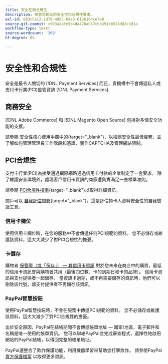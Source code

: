 ```yaml
---
title: 安全性和合規性
description: 檢查您網站的安全性和合規性要求。
exl-id: 083c5a12-1d78-48b5-b9e3-612b104ce7e0
source-git-commit: c993a2afe5b4da478ab57cbb391bb524d83c3d1a
workflow-type: tm+mt
source-wordcount: '369'
ht-degree: 0%

---
```


# 安全性和合規性

安全是最令人關切的 [!DNL Payment Services] 而且，貴機構中不會傳遞私人或支付卡行業(PCI)監管資訊 [!DNL Payment Services].

## 商務安全

[!DNL Adobe Commerce] 和 [!DNL Magento Open Source] 包括對多個安全功能的支援。

請參閱 [安全性](https://docs.magento.com/user-guide/stores/security.html)核心使用手冊中的{target=&quot;_blank&quot;}，以檢閱安全性最佳實務，並了解如何管理管理員工作階段和憑證、實作CAPTCHA及管理網站限制。

## PCI合規性

支付卡行業(PCI)為接受通過網際網路通過信用卡付款的企業制定了一套要求。 除了維護安全環境外，處理客戶信用卡資訊的商家還負責滿足一些標準准則。

請參閱 [PCI合規性指南](https://docs.magento.com/user-guide/stores/compliance-pci.html){target=&quot;_blank&quot;}以取得詳細資訊。

商戶可以 [自我評估問卷](https://www.pcisecuritystandards.org/pci_security/completing_self_assessment){target=&quot;_blank&quot;}，這是評估持卡人資料安全性的自我驗證工具。

### 信用卡欄位

使用信用卡欄位時，在您的服務中不會傳遞任何PCI規範的資料。 您不必儲存或維護該資料，這大大減少了對PCI合規性的擔憂。

### 卡儲存

購物者 [保管庫（或「保存」） — 其信用卡資訊](vaulting.md) 對於您未來在商店中的購買，最低的信用卡資訊會與購物者共用（最後四位數、卡的到期日和卡的品牌）。 信用卡資訊與支付提供者一起儲存。 當資訊卡過期，或不再需要儲存的資訊時，他們可以刪除該代號，讓支付提供者不再儲存該資訊。

### PayPal智慧按鈕

使用PayPal智慧按鈕時，不會在服務中傳遞PCI規範的資料。 您不必儲存或維護該資料，這大大減少了對PCI合規性的擔憂。

出於安全原因，PayPal在結帳期間不會傳遞帳單地址 — 國家/地區、電子郵件和名稱是唯一使用的帳單資訊。 您可以聯絡PayPal並完成審查程式，選擇性地啟用網站的PayPal結帳，以傳回完整的帳單地址。

PayPal還整合了欺詐保護功能，利用機器學習來幫助您打擊欺詐。 請參閱PayPal [賣方保護檔案](https://www.paypal.com/us/webapps/mpp/security/seller-protection) 以取得更多資訊。

